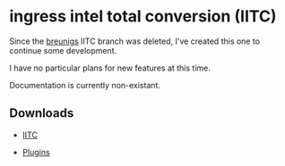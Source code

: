 ingress intel total conversion (IITC)
=====================================

Since the [breunigs](https://github.com/breunigs/ingress-intel-total-conversion) IITC branch was deleted,
I've created this one to continue some development.

I have no particular plans for new features at this time.

Documentation is currently non-existant.


Downloads
---------

* [IITC](http://iitc.jonatkins.com/dist/total-conversion-build.user.js)

* [Plugins](http://iitc.jonatkins.com/dist/plugins/)


